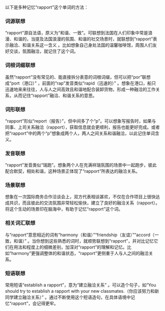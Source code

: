 以下是多种记忆“rapport”这个单词的方法：

### 词源联想
“rapport”源自法语，原义为“和谐、一致”。可联想到法国在人们印象中常是浪漫、和谐的，当提及法国浪漫的氛围、和谐的社交场景时，就联想到“rapport”表示融洽、和谐关系这一含义 。比如想象自己身处法国的温馨咖啡馆，周围人们友好交谈，氛围融洽，就记住了这个词。

### 词根词缀联想
虽然“rapport”没有常见的、能直接拆分表意的词根词缀，但可以把“por”联想成“port（港口）” ，前面的“rap”发音类似“rapid（迅速的）” 。想象在港口，船只迅速地来来往往，人与人之间高效且和谐地配合装卸货物，形成一种融洽的工作关系，从而记住“rapport”融洽、和谐关系的意思。

### 词形联想
“rapport”形似“report（报告）”，但中间多了个“p”。可以想象写报告时，如果与同事、上司关系融洽（rapport），获取信息就会更顺利，报告也能更好完成。或者把“rapport”中的两个“p”想象成两个人，两人之间关系和谐融洽，以此记住单词含义。

### 发音联想
“rapport”发音类似“瑞跑”。想象两个人在充满祥瑞氛围的场景中一起跑步，彼此配合默契，相处和谐，这种场景正体现了“rapport”所表达的融洽关系。

### 场景联想
想象在一次国际商务合作洽谈会上，双方代表相谈甚欢，不仅在合作项目上很快达成共识，而且彼此的交流氛围非常轻松愉快，建立了良好的融洽关系（rapport）。将这个生动的场景印在脑海中，有助于记忆“rapport”这个词。

### 相关词汇联想
与“rapport”意思相近的词有“harmony（和谐）”“friendship（友谊）”“accord（一致，和谐）” 。当你想到这些熟悉的词时，就顺势联想到“rapport”，并对比记忆它们在用法和程度上的细微差别，加深对“rapport”的理解和记忆。比如“harmony”更强调整体的和谐状态，“rapport”更侧重于人与人之间的融洽关系。

### 短语联想
常用短语“establish a rapport”，意为“建立融洽关系” 。可以造个句子，如“You should try to establish a rapport with your new classmates.（你应该努力和新同学建立融洽关系）” 。通过不断使用这个短语造句，在具体语境中记忆“rapport”，会记得更牢。 